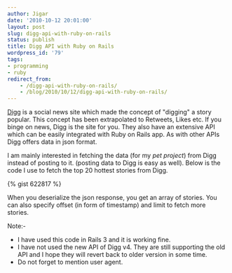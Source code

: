 ```yaml
---
author: Jigar
date: '2010-10-12 20:01:00'
layout: post
slug: digg-api-with-ruby-on-rails
status: publish
title: Digg API with Ruby on Rails
wordpress_id: '79'
tags:
- programming
- ruby
redirect_from:
    - /digg-api-with-ruby-on-rails/
    - /blog/2010/10/12/digg-api-with-ruby-on-rails/
---
```


[Digg](http://digg.com) is a social news site which made the
concept of "digging" a story popular. This concept has been
extrapolated to Retweets, Likes etc. If you binge on news, Digg is
the site for you. They also have an extensive API which can be
easily integrated with Ruby on Rails app. As with other APIs Digg
offers data in json format.

I am mainly interested in fetching the data (for my *pet project*)
from Digg instead of posting to it. (posting data to Digg is easy
as well). Below is the code I use to fetch the top 20 hottest
stories from Digg.

{% gist 622817 %}

When you deserialize the json response, you get an array of
stories. You can also specify offset (in form of timestamp) and
limit to fetch more stories.

Note:-

-   I have used this code in Rails 3 and it is working fine.
-   I have not used the new API of Digg v4. They are still
    supporting the old API and I hope they will revert back to older
    version in some time.
-   Do not forget to mention user agent.
